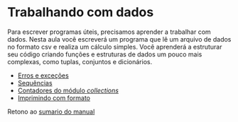 # Trabalhando com dados

Para escrever programas úteis, precisamos aprender a trabalhar com dados. Nesta aula você escreverá um programa que lê um arquivo de dados no formato csv e realiza um cálculo simples. Você aprenderá a estruturar seu código criando funções e estruturas de dados um pouco mais complexas, como tuplas, conjuntos e dicionários.

* [Erros e exceções](01_Erros.md)
* [Sequências](02_Sequencias.md)
* [Contadores do módulo _collections_](03_Contadores.md)
* [Imprimindo com formato](04_Formato.md)

Retono ao [sumario do manual](/Notas/Conteudo.md)